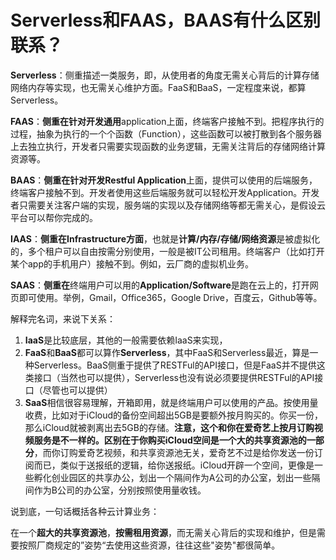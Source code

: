 # Serverless和FAAS，BAAS有什么区别联系？

**Serverless**：侧重描述一类服务，即，从使用者的角度无需关心背后的计算存储网络内存等实现，也无需关心维护方面。FaaS和BaaS，一定程度来说，都算Serverless。

**FAAS**：**侧重在针对开发通用**application上面，终端客户接触不到。把程序执行的过程，抽象为执行的一个个函数（Function），这些函数可以被打散到各个服务器上去独立执行，开发者只需要实现函数的业务逻辑，无需关注背后的存储网络计算资源等。

**BAAS**：**侧重在针对开发Restful Application**上面，提供可以使用的后端服务，终端客户接触不到。开发者使用这些后端服务就可以轻松开发Application。开发者只需要关注客户端的实现，服务端的实现以及存储网络等都无需关心，是假设云平台可以帮你完成的。

**IAAS**：**侧重在Infrastructure方面**，也就是**计算/内存/存储/网络资源**是被虚拟化的，多个租户可以自由按需分别使用，一般是被IT公司租用。终端客户（比如打开某个app的手机用户）接触不到。例如，云厂商的虚拟机业务。

**SAAS**：**侧重在**终端用户可以用的**Application/Software**是跑在云上的，打开网页即可使用。举例，Gmail，Office365，Google Drive，百度云，Github等等。



解释完名词，来说下关系：

1. **IaaS**是比较底层，其他的一般需要依赖IaaS来实现，
2. **FaaS**和**BaaS**都可以算作**Serverless**，其中FaaS和Serverless最近，算是一种Serverless。BaaS侧重于提供了RESTFul的API接口，但是FaaS并不提供这类接口（当然也可以提供），Serverless也没有说必须要提供RESTFul的API接口（尽管也可以提供）
3. **SaaS**相信很容易理解，开箱即用，就是终端用户可以使用的产品。按使用量收费，比如对于iCloud的备份空间超出5GB是要额外按月购买的。你买一份，那么iCloud就被剥离出去5GB的存储。**注意，**这个和你在爱奇艺上按月订购视频服务是不一样的。区别在于你购买iCloud空间是**一个大的共享资源池的一部分**，而你订购爱奇艺视频，和共享资源池无关，爱奇艺不过是给你发送一份订阅而已，类似于送报纸的逻辑，给你送报纸。iCloud开辟一个空间，更像是一些孵化创业园区的共享办公，划出一个隔间作为A公司的办公室，划出一些隔间作为B公司的办公室，分别按照使用量收钱。



说到底，一句话概括各种云计算业务：

在一个**超大的共享资源池**，**按需租用资源**，而无需关心背后的实现和维护，但是需要按照厂商规定的”姿势“去使用这些资源，往往这些"姿势"都很简单。